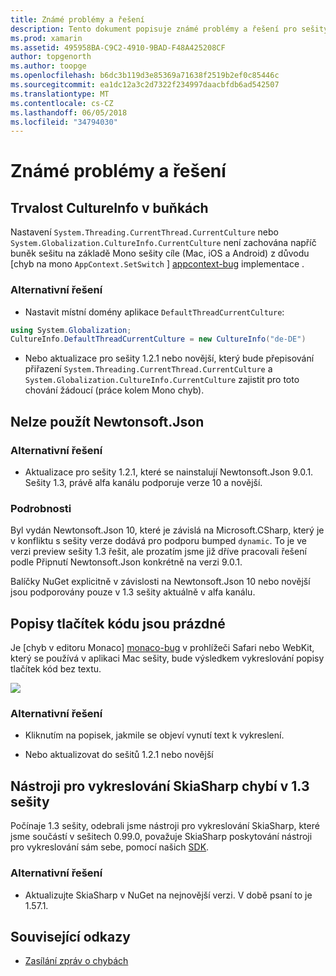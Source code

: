 ```yaml
---
title: Známé problémy a řešení
description: Tento dokument popisuje známé problémy a řešení pro sešity Xamarin. Popisuje CultureInfo problémy, problémy JSON a další.
ms.prod: xamarin
ms.assetid: 495958BA-C9C2-4910-9BAD-F48A425208CF
author: topgenorth
ms.author: toopge
ms.openlocfilehash: b6dc3b119d3e85369a71638f2519b2ef0c85446c
ms.sourcegitcommit: ea1dc12a3c2d7322f234997daacbfdb6ad542507
ms.translationtype: MT
ms.contentlocale: cs-CZ
ms.lasthandoff: 06/05/2018
ms.locfileid: "34794030"
---
```

# <a name="known-issues--workarounds"></a>Známé problémy a řešení

## <a name="persistence-of-cultureinfo-across-cells"></a>Trvalost CultureInfo v buňkách

Nastavení `System.Threading.CurrentThread.CurrentCulture` nebo `System.Globalization.CultureInfo.CurrentCulture` není zachována napříč buněk sešitu na základě Mono sešity cíle (Mac, iOS a Android) z důvodu [chyb na mono `AppContext.SetSwitch` ] [ appcontext-bug] implementace .

### <a name="workarounds"></a>Alternativní řešení

* Nastavit místní domény aplikace `DefaultThreadCurrentCulture`:
```csharp
using System.Globalization;
CultureInfo.DefaultThreadCurrentCulture = new CultureInfo("de-DE")
```

* Nebo aktualizace pro sešity 1.2.1 nebo novější, který bude přepisování přiřazení `System.Threading.CurrentThread.CurrentCulture` a `System.Globalization.CultureInfo.CurrentCulture` zajistit pro toto chování žádoucí (práce kolem Mono chyb).

## <a name="unable-to-use-newtonsoftjson"></a>Nelze použít Newtonsoft.Json

### <a name="workaround"></a>Alternativní řešení

* Aktualizace pro sešity 1.2.1, které se nainstalují Newtonsoft.Json 9.0.1.
  Sešity 1.3, právě alfa kanálu podporuje verze 10 a novější.

### <a name="details"></a>Podrobnosti

Byl vydán Newtonsoft.Json 10, které je závislá na Microsoft.CSharp, který je v konfliktu s sešity verze dodává pro podporu bumped `dynamic`. To je ve verzi preview sešity 1.3 řešit, ale prozatím jsme již dříve pracovali řešení podle Připnutí Newtonsoft.Json konkrétně na verzi 9.0.1.

Balíčky NuGet explicitně v závislosti na Newtonsoft.Json 10 nebo novější jsou podporovány pouze v 1.3 sešity aktuálně v alfa kanálu.

## <a name="code-tooltips-are-blank"></a>Popisy tlačítek kódu jsou prázdné

Je [chyb v editoru Monaco] [ monaco-bug] v prohlížeči Safari nebo WebKit, který se používá v aplikaci Mac sešity, bude výsledkem vykreslování popisy tlačítek kód bez textu.

![](general-images/monaco-signature-help-bug.png)

### <a name="workaround"></a>Alternativní řešení

* Kliknutím na popisek, jakmile se objeví vynutí text k vykreslení.

* Nebo aktualizovat do sešitů 1.2.1 nebo novější

[appcontext-bug]: https://bugzilla.xamarin.com/show_bug.cgi?id=54448
[monaco-bug]: https://github.com/Microsoft/monaco-editor/issues/408

## <a name="skiasharp-renderers-are-missing-in-workbooks-13"></a>Nástroji pro vykreslování SkiaSharp chybí v 1.3 sešity

Počínaje 1.3 sešity, odebrali jsme nástroji pro vykreslování SkiaSharp, které jsme součástí v sešitech 0.99.0, považuje SkiaSharp poskytování nástroji pro vykreslování sám sebe, pomocí našich [SDK](~/tools/workbooks/sdk/index.md).

### <a name="workaround"></a>Alternativní řešení

* Aktualizujte SkiaSharp v NuGet na nejnovější verzi. V době psaní to je 1.57.1.

## <a name="related-links"></a>Související odkazy

- [Zasílání zpráv o chybách](~/tools/workbooks/install.md#reporting-bugs)
